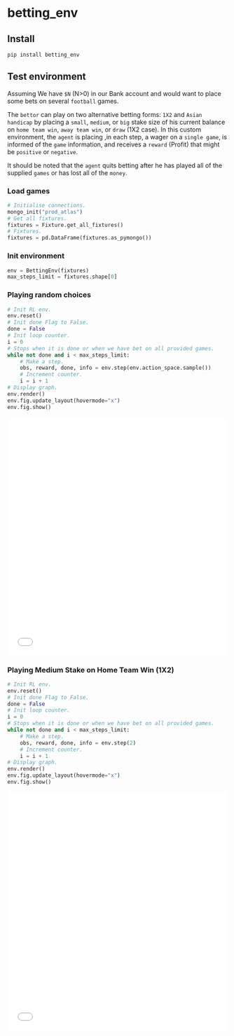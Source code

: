 betting_env
================

<!-- WARNING: THIS FILE WAS AUTOGENERATED! DO NOT EDIT! -->

## Install

``` sh
pip install betting_env
```

## Test environment

Assuming We have `$N` (N\>0) in our Bank account and would want to place
some bets on several `football` games.

The `bettor` can play on two alternative betting forms: `1X2` and
`Asian handicap` by placing a `small`, `medium`, or `big` stake size of
his current balance on `home team win`, `away team win`, or `draw` (1X2
case). In this custom environment, the `agent` is placing ,in each step,
a wager on a `single game`, is informed of the `game` information, and
receives a `reward` (Profit) that might be `positive` or `negative`.

It should be noted that the `agent` quits betting after he has played
all of the supplied `games` or has lost all of the `money`.

### Load games

``` python
# Initialise connections.
mongo_init("prod_atlas")
# Get all fixtures.
fixtures = Fixture.get_all_fixtures()
# Fixtures.
fixtures = pd.DataFrame(fixtures.as_pymongo())
```

### Init environment

``` python
env = BettingEnv(fixtures)
max_steps_limit = fixtures.shape[0]
```

### Playing random choices

``` python
# Init RL env.
env.reset()
# Init done Flag to False.
done = False
# Init loop counter.
i = 0
# Stops when it is done or when we have bet on all provided games.
while not done and i < max_steps_limit:
    # Make a step.
    obs, reward, done, info = env.step(env.action_space.sample())
    # Increment counter.
    i = i + 1
# Display graph.
env.render()
env.fig.update_layout(hovermode="x")
env.fig.show()
```

<iframe
    scrolling="no"
    width="100%"
    height="545px"
    src="iframe_figures/figure_5.html"
    frameborder="0"
    allowfullscreen
></iframe>

### Playing Medium Stake on Home Team Win (1X2)

``` python
# Init RL env.
env.reset()
# Init done Flag to False.
done = False
# Init loop counter.
i = 0
# Stops when it is done or when we have bet on all provided games.
while not done and i < max_steps_limit:
    # Make a step.
    obs, reward, done, info = env.step(2)
    # Increment counter.
    i = i + 1
# Display graph.
env.render()
env.fig.update_layout(hovermode="x")
env.fig.show()
```

<iframe
    scrolling="no"
    width="100%"
    height="545px"
    src="iframe_figures/figure_6.html"
    frameborder="0"
    allowfullscreen
></iframe>
